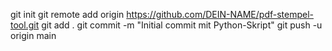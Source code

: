 git init
git remote add origin https://github.com/DEIN-NAME/pdf-stempel-tool.git
git add .
git commit -m "Initial commit mit Python-Skript"
git push -u origin main
